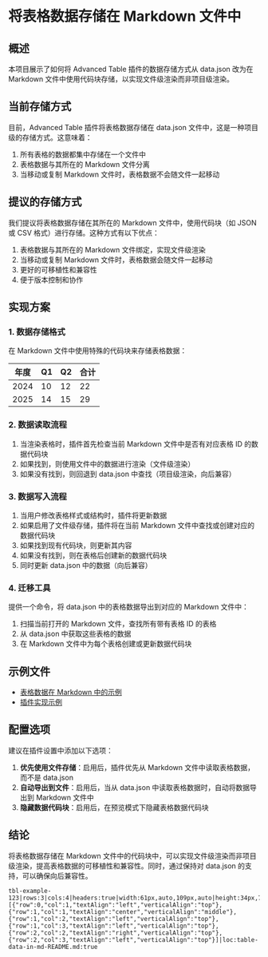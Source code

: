 # 将表格数据存储在 Markdown 文件中

## 概述

本项目展示了如何将 Advanced Table 插件的数据存储方式从 data.json 改为在 Markdown 文件中使用代码块存储，以实现文件级渲染而非项目级渲染。

## 当前存储方式

目前，Advanced Table 插件将表格数据存储在 data.json 文件中，这是一种项目级的存储方式。这意味着：

1. 所有表格的数据都集中存储在一个文件中
2. 表格数据与其所在的 Markdown 文件分离
3. 当移动或复制 Markdown 文件时，表格数据不会随文件一起移动

## 提议的存储方式

我们提议将表格数据存储在其所在的 Markdown 文件中，使用代码块（如 JSON 或 CSV 格式）进行存储。这种方式有以下优点：

1. 表格数据与其所在的 Markdown 文件绑定，实现文件级渲染
2. 当移动或复制 Markdown 文件时，表格数据会随文件一起移动
3. 更好的可移植性和兼容性
4. 便于版本控制和协作

## 实现方案

### 1. 数据存储格式

在 Markdown 文件中使用特殊的代码块来存储表格数据：


<!-- table-id: tbl-example-123 -->

| 年度   | Q1  | Q2  | 合计  |
| ---- | --- | --- | --- |
| 2024 | 10  | 12  | 22  |
| 2025 | 14  | 15  | 29  |




### 2. 数据读取流程

1. 当渲染表格时，插件首先检查当前 Markdown 文件中是否有对应表格 ID 的数据代码块
2. 如果找到，则使用文件中的数据进行渲染（文件级渲染）
3. 如果没有找到，则回退到 data.json 中查找（项目级渲染，向后兼容）

### 3. 数据写入流程

1. 当用户修改表格样式或结构时，插件将更新数据
2. 如果启用了文件级存储，插件将在当前 Markdown 文件中查找或创建对应的数据代码块
3. 如果找到现有代码块，则更新其内容
4. 如果没有找到，则在表格后创建新的数据代码块
5. 同时更新 data.json 中的数据（向后兼容）

### 4. 迁移工具

提供一个命令，将 data.json 中的表格数据导出到对应的 Markdown 文件中：

1. 扫描当前打开的 Markdown 文件，查找所有带有表格 ID 的表格
2. 从 data.json 中获取这些表格的数据
3. 在 Markdown 文件中为每个表格创建或更新数据代码块

## 示例文件

- [表格数据在 Markdown 中的示例](table-data-in-md-example.md)
- [插件实现示例](table-data-in-md-plugin-example.ts)

## 配置选项

建议在插件设置中添加以下选项：

1. **优先使用文件存储**：启用后，插件优先从 Markdown 文件中读取表格数据，而不是 data.json
2. **自动导出到文件**：启用后，当从 data.json 中读取表格数据时，自动将数据导出到 Markdown 文件中
3. **隐藏数据代码块**：启用后，在预览模式下隐藏表格数据代码块

## 结论

将表格数据存储在 Markdown 文件中的代码块中，可以实现文件级渲染而非项目级渲染，提高表格数据的可移植性和兼容性。同时，通过保持对 data.json 的支持，可以确保向后兼容性。

```table-data
tbl-example-123|rows:3|cols:4|headers:true|width:61px,auto,109px,auto|height:34px,77px,auto|align:left,left,left,left|cellStyles:[{"row":0,"col":1,"textAlign":"left","verticalAlign":"top"},{"row":1,"col":1,"textAlign":"center","verticalAlign":"middle"},{"row":1,"col":2,"textAlign":"left","verticalAlign":"top"},{"row":1,"col":3,"textAlign":"left","verticalAlign":"top"},{"row":2,"col":2,"textAlign":"right","verticalAlign":"top"},{"row":2,"col":3,"textAlign":"left","verticalAlign":"top"}]|loc:table-data-in-md-README.md:true
```
